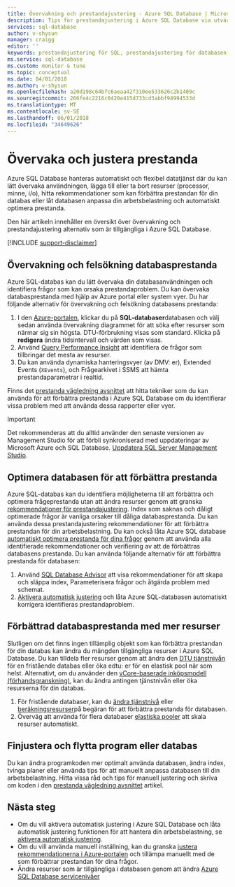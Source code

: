 ```yaml
---
title: Övervakning och prestandajustering - Azure SQL Database | Microsoft Docs
description: Tips för prestandajustering i Azure SQL Database via utvärdera och förbättra.
services: sql-database
author: v-shysun
manager: craigg
editor: ''
keywords: prestandajustering för SQL, prestandajustering för databasen, sql prestandajustering tips, prestandajustering för sql-databas
ms.service: sql-database
ms.custom: monitor & tune
ms.topic: conceptual
ms.date: 04/01/2018
ms.author: v-shysun
ms.openlocfilehash: a20d198c64bfc6aeaa42f310ee533626c2b1409c
ms.sourcegitcommit: 266fe4c2216c0420e415d733cd3abbf94994533d
ms.translationtype: MT
ms.contentlocale: sv-SE
ms.lasthandoff: 06/01/2018
ms.locfileid: "34649626"
---
```

# <a name="monitoring-and-performance-tuning"></a>Övervaka och justera prestanda

Azure SQL Database hanteras automatiskt och flexibel datatjänst där du kan lätt övervaka användningen, lägga till eller ta bort resurser (processor, minne, i/o), hitta rekommendationer som kan förbättra prestandan för din databas eller låt databasen anpassa din arbetsbelastning och automatiskt optimera prestanda.

Den här artikeln innehåller en översikt över övervakning och prestandajustering alternativ som är tillgängliga i Azure SQL Database.

[!INCLUDE [support-disclaimer](../../includes/support-disclaimer.md)]

## <a name="monitoring-and-troubleshooting-database-performance"></a>Övervakning och felsökning databasprestanda

Azure SQL-databas kan du lätt övervaka din databasanvändningen och identifiera frågor som kan orsaka prestandaproblem. Du kan övervaka databasprestanda med hjälp av Azure portal eller system vyer. Du har följande alternativ för övervakning och felsökning databasens prestanda:

1. I den [Azure-portalen](https://portal.azure.com), klickar du på **SQL-databaser**databasen och välj sedan använda övervakning diagrammet för att söka efter resurser som närmar sig sin högsta. DTU-förbrukning visas som standard. Klicka på **redigera** ändra tidsintervall och värden som visas.
2. Använd [Query Performance Insight](sql-database-query-performance.md) att identifiera de frågor som tillbringar det mesta av resurser.
3. Du kan använda dynamiska hanteringsvyer (av DMV: er), Extended Events (`XEvents`), och Frågearkivet i SSMS att hämta prestandaparametrar i realtid.

Finns det [prestanda vägledning avsnittet](sql-database-performance-guidance.md) att hitta tekniker som du kan använda för att förbättra prestanda i Azure SQL Database om du identifierar vissa problem med att använda dessa rapporter eller vyer.

> [!IMPORTANT] 
> Det rekommenderas att du alltid använder den senaste versionen av Management Studio för att förbli synkroniserad med uppdateringar av Microsoft Azure och SQL Database. [Uppdatera SQL Server Management Studio](https://msdn.microsoft.com/library/mt238290.aspx).
>

## <a name="optimize-database-to-improve-performance"></a>Optimera databasen för att förbättra prestanda

Azure SQL-databas kan du identifiera möjligheterna till att förbättra och optimera frågeprestanda utan att ändra resurser genom att granska [rekommendationer för prestandajustering](sql-database-advisor.md). Index som saknas och dåligt optimerade frågor är vanliga orsaker till dåliga databasprestanda. Du kan använda dessa prestandajustering rekommendationer för att förbättra prestandan för din arbetsbelastning.
Du kan också låta Azure SQL database [automatiskt optimera prestanda för dina frågor](sql-database-automatic-tuning.md) genom att använda alla identifierade rekommendationer och verifiering av att de förbättras databasens prestanda. Du kan använda följande alternativ för att förbättra prestanda för databasen:

1. Använd [SQL Database Advisor](sql-database-advisor-portal.md) att visa rekommendationer för att skapa och släppa index, Parameterisera frågor och åtgärda problem med schemat.
2. [Aktivera automatisk justering](sql-database-automatic-tuning-enable.md) och låta Azure SQL-databasen automatiskt korrigera identifieras prestandaproblem.

## <a name="improving-database-performance-with-more-resources"></a>Förbättrad databasprestanda med mer resurser

Slutligen om det finns ingen tillämplig objekt som kan förbättra prestandan för din databas kan ändra du mängden tillgängliga resurser i Azure SQL Database. Du kan tilldela fler resurser genom att ändra den [DTU tjänstnivån](sql-database-service-tiers-dtu.md) för en fristående databas eller öka edtu: er för en elastisk pool när som helst. Alternativt, om du använder den [vCore-baserade inköpsmodell (förhandsgranskning)](sql-database-service-tiers-vcore.md), kan du ändra antingen tjänstnivån eller öka resurserna för din databas. 
1. För fristående databaser, kan du [ändra tjänstnivå](sql-database-service-tiers-dtu.md) eller [beräkningsresurser](sql-database-service-tiers-vcore.md)på begäran för att förbättra prestanda för databasen.
2. Överväg att använda för flera databaser [elastiska pooler](sql-database-elastic-pool-guidance.md) att skala resurser automatiskt.

## <a name="tune-and-refactor-application-or-database-code"></a>Finjustera och flytta program eller databas

Du kan ändra programkoden mer optimalt använda databasen, ändra index, tvinga planer eller använda tips för att manuellt anpassa databasen till din arbetsbelastning. Hitta vissa råd och tips för manuell justering och skriva om koden i den [prestanda vägledning avsnittet](sql-database-performance-guidance.md) artikel.


## <a name="next-steps"></a>Nästa steg

- Om du vill aktivera automatisk justering i Azure SQL Database och låta automatisk justering funktionen för att hantera din arbetsbelastning, se [aktivera automatisk justering](sql-database-automatic-tuning-enable.md).
- Om du vill använda manuell inställning, kan du granska [justera rekommendationerna i Azure-portalen](sql-database-advisor-portal.md) och tillämpa manuellt med de som förbättrar prestandan för dina frågor.
- Ändra resurser som är tillgängliga i databasen genom att ändra [Azure SQL Database servicenivåer](sql-database-performance-guidance.md)
